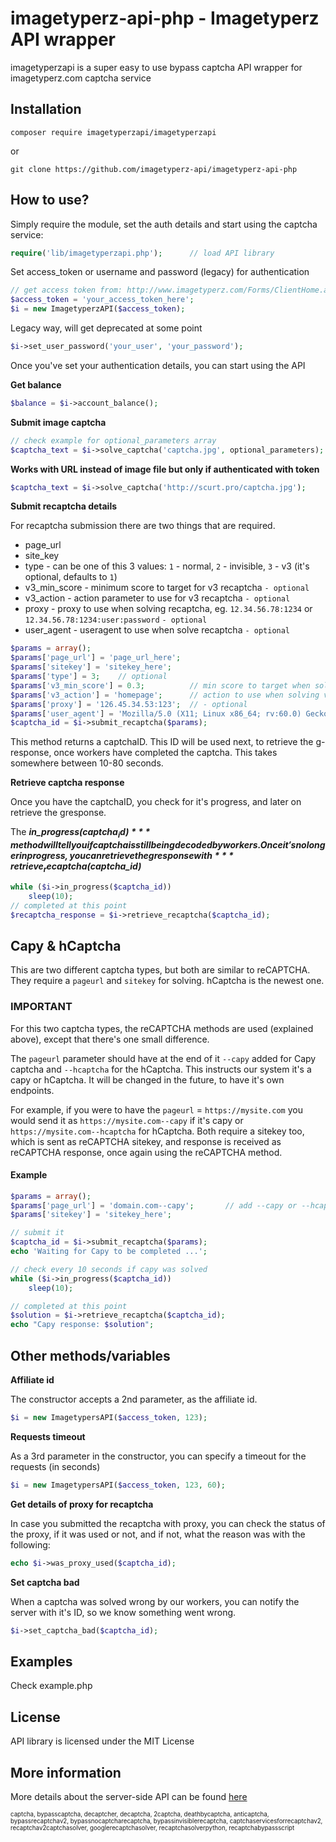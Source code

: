 imagetyperz-api-php - Imagetyperz API wrapper
=========================================

imagetyperzapi is a super easy to use bypass captcha API wrapper for imagetyperz.com captcha service

## Installation

    composer require imagetyperzapi/imagetyperzapi

or
    
    git clone https://github.com/imagetyperz-api/imagetyperz-api-php

## How to use?

Simply require the module, set the auth details and start using the captcha service:

``` php
require('lib/imagetyperzapi.php');      // load API library
```

Set access_token or username and password (legacy) for authentication
``` php
// get access token from: http://www.imagetyperz.com/Forms/ClientHome.aspx
$access_token = 'your_access_token_here';
$i = new ImagetyperzAPI($access_token);   
```

Legacy way, will get deprecated at some point

``` php
$i->set_user_password('your_user', 'your_password');  
```

Once you've set your authentication details, you can start using the API

**Get balance**

``` php
$balance = $i->account_balance();
```

**Submit image captcha**

``` php
// check example for optional_parameters array
$captcha_text = $i->solve_captcha('captcha.jpg', optional_parameters);
```

**Works with URL instead of image file but only if authenticated with token**
``` php
$captcha_text = $i->solve_captcha('http://scurt.pro/captcha.jpg');
```
**Submit recaptcha details**

For recaptcha submission there are two things that are required.
- page_url
- site_key
- type - can be one of this 3 values: `1` - normal, `2` - invisible, `3` - v3 (it's optional, defaults to `1`)
- v3_min_score - minimum score to target for v3 recaptcha `- optional`
- v3_action - action parameter to use for v3 recaptcha `- optional`
- proxy - proxy to use when solving recaptcha, eg. `12.34.56.78:1234` or `12.34.56.78:1234:user:password` `- optional`
- user_agent - useragent to use when solve recaptcha `- optional` 
``` php
$params = array();
$params['page_url'] = 'page_url_here';
$params['sitekey'] = 'sitekey_here';
$params['type'] = 3;    // optional
$params['v3_min_score'] = 0.3;          // min score to target when solving v3 - optional
$params['v3_action'] = 'homepage';      // action to use when solving v3 - optional
$params['proxy'] = '126.45.34.53:123';  // - optional
$params['user_agent'] = 'Mozilla/5.0 (X11; Linux x86_64; rv:60.0) Gecko/20100101 Firefox/60.0'; // optional
$captcha_id = $i->submit_recaptcha($params);
```
This method returns a captchaID. This ID will be used next, to retrieve the g-response, once workers have 
completed the captcha. This takes somewhere between 10-80 seconds.

**Retrieve captcha response**

Once you have the captchaID, you check for it's progress, and later on retrieve the gresponse.

The ***in_progress($captcha_id)*** method will tell you if captcha is still being decoded by workers.
Once it's no longer in progress, you can retrieve the gresponse with ***retrieve_recaptcha($captcha_id)***  

```php
while ($i->in_progress($captcha_id))
    sleep(10);
// completed at this point
$recaptcha_response = $i->retrieve_recaptcha($captcha_id);
```

## Capy & hCaptcha

This are two different captcha types, but both are similar to reCAPTCHA. They require a `pageurl` and `sitekey` for solving. hCaptcha is the newest one.

### IMPORTANT
For this two captcha types, the reCAPTCHA methods are used (explained above), except that there's one small difference.

The `pageurl` parameter should have at the end of it `--capy` added for Capy captcha and `--hcaptcha` for the hCaptcha. This instructs our system it's a capy or hCaptcha. It will be changed in the future, to have it's own endpoints.

For example, if you were to have the `pageurl` = `https://mysite.com` you would send it as `https://mysite.com--capy` if it's capy or `https://mysite.com--hcaptcha` for hCaptcha. Both require a sitekey too, which is sent as reCAPTCHA sitekey, and response is received as reCAPTCHA response, once again using the reCAPTCHA method.

#### Example
```php
$params = array();
$params['page_url'] = 'domain.com--capy';		// add --capy or --hcaptcha at the end, to submit capy or hCaptcha
$params['sitekey'] = 'sitekey_here';

// submit it
$captcha_id = $i->submit_recaptcha($params);
echo 'Waiting for Capy to be completed ...';

// check every 10 seconds if capy was solved
while ($i->in_progress($captcha_id))
    sleep(10);

// completed at this point
$solution = $i->retrieve_recaptcha($captcha_id);
echo "Capy response: $solution";
```

## Other methods/variables

**Affiliate id**

The constructor accepts a 2nd parameter, as the affiliate id. 
``` php
$i = new ImagetypersAPI($access_token, 123);
```

**Requests timeout**

As a 3rd parameter in the constructor, you can specify a timeout for the requests (in seconds)
``` php
$i = new ImagetypersAPI($access_token, 123, 60);
```

**Get details of proxy for recaptcha**

In case you submitted the recaptcha with proxy, you can check the status of the proxy, if it was used or not,
and if not, what the reason was with the following:

``` php
echo $i->was_proxy_used($captcha_id);
```

**Set captcha bad**

When a captcha was solved wrong by our workers, you can notify the server with it's ID,
so we know something went wrong.

``` php
$i->set_captcha_bad($captcha_id); 
```

## Examples
Check example.php

## License
API library is licensed under the MIT License

## More information
More details about the server-side API can be found [here](http://imagetyperz.com)


<sup><sub>captcha, bypasscaptcha, decaptcher, decaptcha, 2captcha, deathbycaptcha, anticaptcha, 
bypassrecaptchav2, bypassnocaptcharecaptcha, bypassinvisiblerecaptcha, captchaservicesforrecaptchav2, 
recaptchav2captchasolver, googlerecaptchasolver, recaptchasolverpython, recaptchabypassscript</sup></sub>

